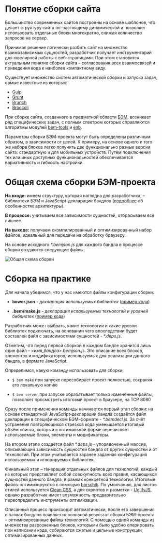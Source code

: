 # Понятие сборки сайта

Большинство современных сайтов построены на основе шаблонов, что делает структуру сайта по-настоящему динамической и позволяет использовать отдельные блоки многократно, снижая количество запросов на сервер.

Принимая решение логически разбить сайт на множество взаимозависимых сущностей, разработчик получает инструментарий для ювелирной работы с веб-страницами. При этом становится актуальным понятие сборки сайта – согласования всех взаимосвязей и приведения кода к наиболее компактному виду.

Существует множество систем автоматической сборки и запуска задач, самые известные из которых:

* [Gulp](http://gulpjs.com/)
* [Grunt](http://gruntjs.com/)
* [Brunch](http://brunch.io/)
* [Broccoli](https://www.npmjs.org/package/broccoli)

При сборке сайта, созданного в предметной области [БЭМ](http://ru.bem.info/method/definitions/), возникает ряд специфических задач, с полным спектром которых справляются алгоритмы модулей [bem-tools](http://ru.bem.info/tools/bem/bem-tools/) и [enb](http://enb-make.info/). 

Параметры сборки БЭМ-проекта могут быть определены различным образом, в зависимости от целей. К примеру, на основе одного и того же набора блоков легко получить две функционально разные версии сайта: стандартную и для мобильных устройств. Путём подключения тех или иных доступных функциональностей обеспечивается вариативность и гибкость настройки.

# Общая схема сборки БЭМ-проекта

**На входе:** имеем структуру, которая наглядна для разработчика, – библиотеки БЭМ и JavaScript-декларации бандлов ([подробнее](http://ru.bem.info/tools/bem/bem-tools/tech-modules/) об особенностях архитектуры).

**В процессе:** учитываем все зависимости сущностей, отбрасываем всё лишнее.

**На выходе:** получаем скомпилированный и оптимизированный набор файлов, идеальный для передачи на обработку браузеру.

На основе исходного <i>*.bemjson.js</i> для каждого бандла в процессе сборки создаются следующие файлы: 

![Общая схема сборки](http://cs616029.vk.me/v616029206/18e93/XNOPEuyQlyE.jpg)

# Сборка на практике

Для начала убедимся, что у нас имеются файлы конфигурации сборки:

*	**bower.json** - *декларация используемых библиотек* ([пример кода](https://gist.github.com/jk708/52fd36266d26f48ed080))

* **.bem/make.js** - *декларация используемых технологий и уровней библиотек* ([пример кода](https://gist.github.com/jk708/7d23d827466dc010b08a))

Разработчик может выбрать, какие технологии и какие уровни библиотек подключать, на основании чего впоследствии будет составлен файл с зависимостями сущностей - <i>*.deps.js</i>.

Отметим, что перед первой сборкой в каждом бандле хранится лишь один файл – *<имя_бандла>.bemjson.js*. Это описание всех блоков, элементов и модификаторов, используемых для реализации данного бандла, в формате JavaScript.

Определимся, какую команду использовать для сборки:

* `$ bem make` при запуске пересобирает проект полностью, сохраняя его локальную копию

* `$ bem server` при запуске обрабатывает только изменённые файлы, позволяет просмотреть итоговый проект в браузере, на TCP 8080

Сразу после применения команды начинается первый этап сборки: на основе стандартной JavaScript-декларации бандла создаётся файл декларации в специфическом БЭМ-формате - <i>*.bemdecl.js</i>. За счёт устранения повторяющихся отрезков кода уменьшается итоговый объём списка, который в оптимальной форме перечисляет используемые блоки, элементы и модификаторы. 

На втором этапе создаётся файл <i>*.deps.js</i> - упорядоченный массив, описывающий зависимость сущностей бандла от других сущностей и от технологий. При этом учитывается заранее заданная конфигурация используемых и игнорируемых библиотек.

Финальный этап – генерация отдельных файлов для технологий, каждый из которых представляет собой совокупность всех правил, касающихся сущностей данного бандла, в рамках конкретной технологии. Итоговые файлы оптимизируются с помощью [borschik](http://ru.bem.info/tools/optimizers/borschik/). По умолчанию, для листов стилей используется [Clean CSS](http://cleancss.com/), а для скриптов и разметки - [UglifyJS](https://github.com/mishoo/UglifyJS), однако разработчик имеет возможность предварительно переопределить инструменты оптимизации. 

Описанный процесс происходит автоматически, после его завершения в папках бандлов появляется основной результат сборки БЭМ-проекта – оптимизированные файлы технологий. С помощью одной команды из множества разрозненных блоков, которыми было удобно оперировать при написании кода, собираются сжатые и цельные конструкции оптимизированных данных.
